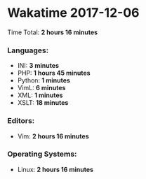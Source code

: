 # Wakatime 2017-12-06

Time Total: **2 hours 16 minutes**

### Languages:
- INI: **3 minutes** 
- PHP: **1 hours 45 minutes** 
- Python: **1 minutes** 
- VimL: **6 minutes** 
- XML: **1 minutes** 
- XSLT: **18 minutes** 

### Editors:
- Vim: **2 hours 16 minutes** 

### Operating Systems:
- Linux: **2 hours 16 minutes** 

